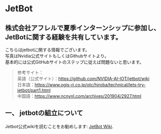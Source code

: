 # JetBot
## 株式会社アフレルで夏季インターンシップに参加し、JetBotに関する経験を共有しています。<br>
こちらはjetbotに関する情報でございます。<br>
写真はNvidia公式サイトもしくはGithubサイトより。<br>
基本的には公式GitHubサイトのステップに従えば問題ないと思います。<br>
>参考サイト：<br>
>英語（公式サイト）：https://github.com/NVIDIA-AI-IOT/jetbot/wiki<br>
>日本語：https://www.ogis-ri.co.jp/otc/hiroba/technical/lets-try-jetbot/part1.html<br>
>中国語：https://www.ncnynl.com/archives/201904/2927.html<br>
## 一、	jetbotの組立について
#### 


Jetbot公式wikiを読むことをお勧めします: [JetBot Wiki](https://github.com/NVIDIA-AI-IOT/jetbot/wiki).<br>

